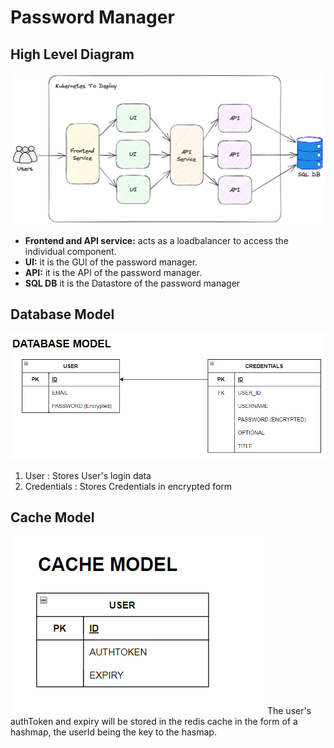 # Password Manager

## High Level Diagram
![High Level Diagram](./assets/hld.png)

- **Frontend and API service:** acts as a loadbalancer to access the individual component.
- **UI:** it is the GUI of the password manager.
- **API:** it is the API of the password manager.
- **SQL DB** it is the Datastore of the password manager

## Database Model
![Database Model](./assets/databaseModel.png)
1) User : Stores User's login data 
2) Credentials : Stores Credentials in encrypted form

## Cache Model
![Cache Model](./assets/cacheModel.png)
The user's authToken and expiry will be stored in the redis cache in the form of a hashmap, the userId being the key to the hasmap.

